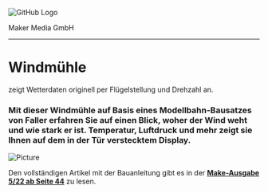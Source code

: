 ![GitHub Logo](http://www.heise.de/make/icons/make_logo.png)

Maker Media GmbH
*** 

# Windmühle
zeigt Wetterdaten originell per Flügelstellung und Drehzahl an.

### Mit dieser Windmühle auf Basis eines Modellbahn-Bausatzes von Faller erfahren Sie auf einen Blick, woher der Wind weht und wie stark er ist. Temperatur, Luftdruck und mehr zeigt sie Ihnen  auf dem in der Tür verstecktem Display.

![Picture](https://github.com/MakeMagazinDE/Nistkasten-V2/blob/main/14-29-58.jpg) 

Den vollständigen Artikel mit der Bauanleitung gibt es in der **[Make-Ausgabe 5/22 ab Seite 44](https://www.heise.de/select/make/2022/5/2221507124782634481)** zu lesen. 



